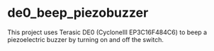 # de0_beep_piezobuzzer
This project uses Terasic DE0 (CycloneⅢ EP3C16F484C6) to beep a piezoelectric buzzer by turning on and off the switch.
